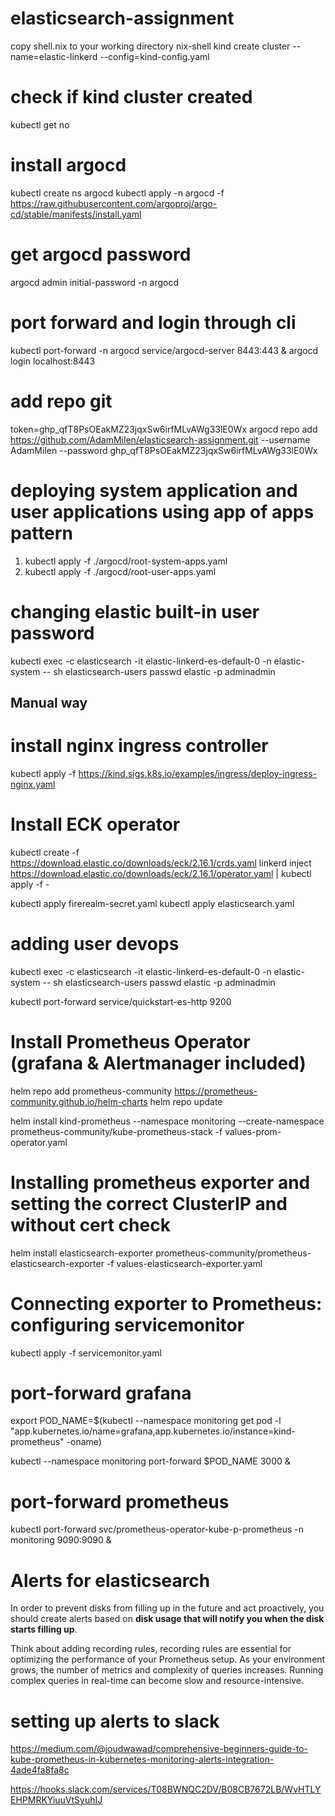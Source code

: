 # elasticsearch-assignment

copy shell.nix to your working directory
nix-shell
kind create cluster --name=elastic-linkerd --config=kind-config.yaml

# check if kind cluster created
kubectl get no

# install argocd
kubectl create ns argocd
kubectl apply -n argocd -f https://raw.githubusercontent.com/argoproj/argo-cd/stable/manifests/install.yaml

# get argocd password
argocd admin initial-password -n argocd

# port forward and login through cli
kubectl port-forward -n argocd service/argocd-server 8443:443 &
argocd login localhost:8443

# add repo git
token=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
argocd repo add https://github.com/AdamMilen/elasticsearch-assignment.git --username AdamMilen --password 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

# deploying system application and user applications using app of apps pattern
1. kubectl apply -f ./argocd/root-system-apps.yaml
2. kubectl apply -f ./argocd/root-user-apps.yaml


# changing elastic built-in user password
kubectl exec -c elasticsearch -it elastic-linkerd-es-default-0 -n elastic-system -- sh
elasticsearch-users passwd elastic -p adminadmin


## Manual way ##


# install nginx ingress controller
kubectl apply -f https://kind.sigs.k8s.io/examples/ingress/deploy-ingress-nginx.yaml


# Install ECK operator
kubectl create -f https://download.elastic.co/downloads/eck/2.16.1/crds.yaml
linkerd inject https://download.elastic.co/downloads/eck/2.16.1/operator.yaml | kubectl apply -f -

kubectl apply firerealm-secret.yaml
kubectl apply elasticsearch.yaml

# adding user devops
kubectl exec -c elasticsearch -it elastic-linkerd-es-default-0 -n elastic-system -- sh
elasticsearch-users passwd elastic -p adminadmin

kubectl port-forward service/quickstart-es-http 9200

# Install Prometheus Operator (grafana & Alertmanager included)
helm repo add prometheus-community https://prometheus-community.github.io/helm-charts
helm repo update

helm install kind-prometheus --namespace monitoring --create-namespace prometheus-community/kube-prometheus-stack -f values-prom-operator.yaml

# Installing prometheus exporter and setting the correct ClusterIP and without cert check
helm install elasticsearch-exporter prometheus-community/prometheus-elasticsearch-exporter -f values-elasticsearch-exporter.yaml


# Connecting exporter to Prometheus: configuring servicemonitor
kubectl apply -f servicemonitor.yaml


# port-forward grafana
export POD_NAME=$(kubectl --namespace monitoring get pod -l "app.kubernetes.io/name=grafana,app.kubernetes.io/instance=kind-prometheus" -oname)

kubectl --namespace monitoring port-forward $POD_NAME 3000 &

# port-forward prometheus
kubectl port-forward svc/prometheus-operator-kube-p-prometheus -n monitoring 9090:9090 &

# Alerts for elasticsearch
In order to prevent disks from filling up in the future and act proactively, you should create alerts based on **disk usage that will notify you when the disk starts filling up**.

Think about adding recording rules, recording rules are essential for optimizing the performance of your Prometheus setup. As your environment grows, the number of metrics and complexity of queries increases. Running complex queries in real-time can become slow and resource-intensive.

# setting up alerts to slack
https://medium.com/@joudwawad/comprehensive-beginners-guide-to-kube-prometheus-in-kubernetes-monitoring-alerts-integration-4ade4fa8fa8c

https://hooks.slack.com/services/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